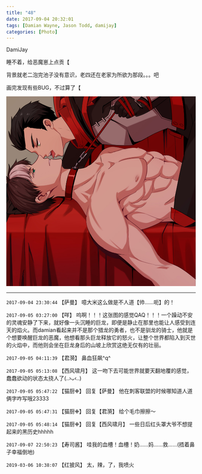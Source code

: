 ```yaml
---
title: "48"
date: 2017-09-04 20:32:01
tags: [Damian Wayne, Jason Todd, damijay]
categories: [Photo]
---
```


<p>DamiJay</p> 
<p>睡不着，给恶魔崽上点贡【</p> 
<p>背景就老二泡完池子没有意识，老四还在老家为所欲为那段。。。吧</p> 
<p>画完发现有些BUG，不过算了【</p>

![](https://raw.githubusercontent.com/alicewish/meowchain247/master/img_cVZNdzJtQk9JV2Z1YTd1bEpBUEhjdTZQdW5BSXA3em5qSHhhSXhWTS9wcG1YZzJaY0hhTW13PT0.jpg)

---

`2017-09-04 23:30:44` 【萨曼】 噫大米这么做是不人道【帅……呃】的！

`2017-09-05 03:27:00` 【咩】 呜啊！！！这张图的感觉QAQ！！！一个躁动不安的灵魂安静了下来，就好像一头沉睡的巨龙，即便是静止在那里也能让人感受到连天的焰火。而damian看起来并不是那个猎龙的勇者，也不是驯龙的骑士，他就是个想要唤醒巨龙的恶魔，他想看那头巨龙释放它的怒火，让整个世界都陷入到灭世的火焰中，而他则会坐在巨龙身后的山坡上欣赏这绝无仅有的壮丽。

`2017-09-05 04:11:39` 【君漪】 鼻血狂飙^q^

`2017-09-05 05:13:08` 【西风啸月】 这一吻下去可能世界就要天翻地覆的感觉，蠢蠢欲动的状态太挠人了(..›ᴗ‹..)

`2017-09-05 05:47:22` 【猫厨✙】 回复【萨曼】 他在刺客联盟的时候哪知道人道俩字咋写哦23333

`2017-09-05 05:47:31` 【猫厨✙】 回复【君漪】 给个毛巾擦擦～

`2017-09-05 05:48:14` 【猫厨✙】 回复【西风啸月】 一些日后红头罩大爷不想提起来的黑历史hhhhh

`2017-09-07 22:50:23` 【寿司酱】 哇我的血槽！血槽！奶……妈……救……(捂着鼻子幸福倒地)

`2019-03-06 10:38:07` 【红披风】 太，辣，了，我喷火
